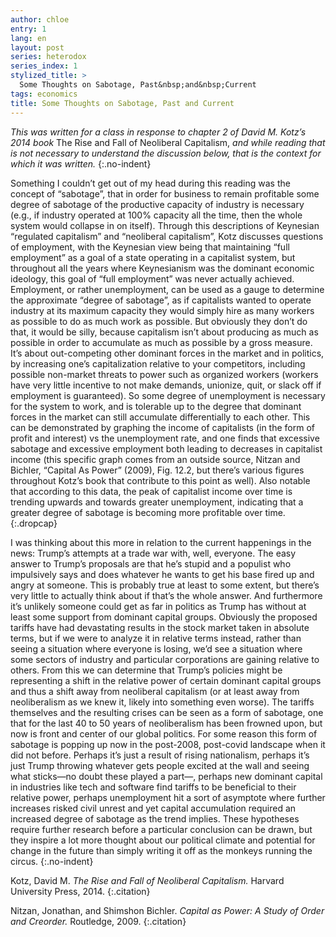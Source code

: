 ```yaml
---
author: chloe
entry: 1
lang: en
layout: post
series: heterodox
series_index: 1
stylized_title: >
  Some Thoughts on Sabotage, Past&nbsp;and&nbsp;Current
tags: economics
title: Some Thoughts on Sabotage, Past and Current
---
```


_This was written for a class in response to chapter 2 of David M. Kotz’s 2014 book_ The Rise and Fall of Neoliberal Capitalism, _and while reading that is not necessary to understand the discussion below, that is the context for which it was written._
{:.no-indent}

Something I couldn’t get out of my head during this reading was the concept of “sabotage”, that in order for business to remain profitable some degree of sabotage of the productive capacity of industry is necessary (e.g., if industry operated at 100% capacity all the time, then the whole system would collapse in on itself). Through this descriptions of Keynesian “regulated capitalism” and “neoliberal capitalism”, Kotz discusses questions of employment, with the Keynesian view being that maintaining “full employment” as a goal of a state operating in a capitalist system, but throughout all the years where Keynesianism was the dominant economic ideology, this goal of “full employment” was never actually achieved. Employment, or rather unemployment, can be used as a gauge to determine the approximate “degree of sabotage”, as if capitalists wanted to operate industry at its maximum capacity they would simply hire as many workers as possible to do as much work as possible. But obviously they don’t do that, it would be silly, because capitalism isn’t about producing as much as possible in order to accumulate as much as possible by a gross measure. It’s about out-competing other dominant forces in the market and in politics, by increasing one’s capitalization relative to your competitors, including possible non-market threats to power such as organized workers (workers have very little incentive to not make demands, unionize, quit, or slack off if employment is guaranteed). So some degree of unemployment is necessary for the system to work, and is tolerable up to the degree that dominant forces in the market can still accumulate differentially to each other. This can be demonstrated by graphing the income of capitalists (in the form of profit and interest) vs the unemployment rate, and one finds that excessive sabotage and excessive employment both leading to decreases in capitalist income (this specific graph comes from an outside source, Nitzan and Bichler, “Capital As Power” (2009), Fig. 12.2, but there’s various figures throughout Kotz’s book that contribute to this point as well). Also notable that according to this data, the peak of capitalist income over time is trending upwards and towards greater unemployment, indicating that a greater degree of sabotage is becoming more profitable over time.
{:.dropcap}

I was thinking about this more in relation to the current happenings in the news: Trump’s attempts at a trade war with, well, everyone. The easy answer to Trump’s proposals are that he’s stupid and a populist who impulsively says and does whatever he wants to get his base fired up and angry at someone. This is probably true at least to some extent, but there’s very little to actually think about if that’s the whole answer. And furthermore it’s unlikely someone could get as far in politics as Trump has without at least some support from dominant capital groups. Obviously the proposed tariffs have had devastating results in the stock market taken in absolute terms, but if we were to analyze it in relative terms instead, rather than seeing a situation where everyone is losing, we’d see a situation where some sectors of industry and particular corporations are gaining relative to others. From this we can determine that Trump’s policies might be representing a shift in the relative power of certain dominant capital groups and thus a shift away from neoliberal capitalism (or at least away from neoliberalism as we knew it, likely into something even worse). The tariffs themselves and the resulting crises can be seen as a form of sabotage, one that for the last 40 to 50 years of neoliberalism has been frowned upon, but now is front and center of our global politics. For some reason this form of sabotage is popping up now in the post-2008, post-covid landscape when it did not before. Perhaps it’s just a result of rising nationalism, perhaps it’s just Trump throwing whatever gets people excited at the wall and seeing what sticks—no doubt these played a part—, perhaps new dominant capital in industries like tech and software find tariffs to be beneficial to their relative power, perhaps unemployment hit a sort of asymptote where further increases risked civil unrest and yet capital accumulation required an increased degree of sabotage as the trend implies. These hypotheses require further research before a particular conclusion can be drawn, but they inspire a lot more thought about our political climate and potential for change in the future than simply writing it off as the monkeys running the circus.
{:.no-indent}

Kotz, David M. _The Rise and Fall of Neoliberal Capitalism._ Harvard University Press, 2014.
{:.citation}

Nitzan, Jonathan, and Shimshon Bichler. _Capital as Power: A Study of Order and Creorder._ Routledge, 2009.
{:.citation}